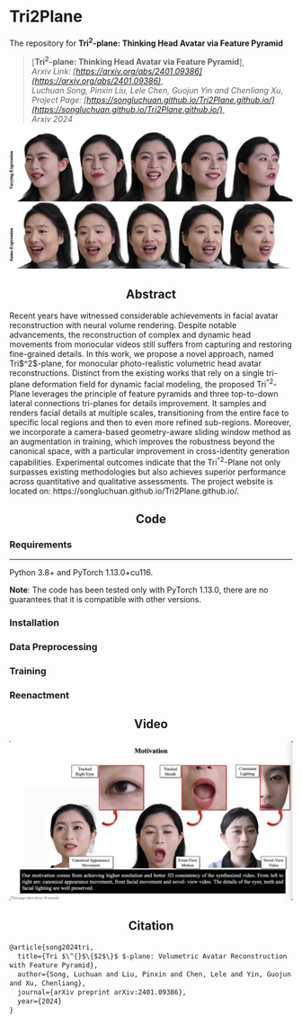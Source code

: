# Tri2Plane
The repository for **Tri<sup>2</sup>-plane: Thinking Head Avatar via Feature Pyramid**
> [**Tri<sup>2</sup>-plane: Thinking Head Avatar via Feature Pyramid**],    
> *Arxiv Link: [https://arxiv.org/abs/2401.09386](https://arxiv.org/abs/2401.09386)*,   
> *Luchuan Song, Pinxin Liu, Lele Chen, Guojun Yin and Chenliang Xu*,     
> *Project Page: [https://songluchuan.github.io/Tri2Plane.github.io/](https://songluchuan.github.io/Tri2Plane.github.io/)*,     
> *Arxiv 2024* 


<div align="center">
<!--   <a href="https://github.com/Songluchuan/Tri2plane" target="_blank"> -->
    <img src="media/Teaser.jpg" alt="" width="1120" style="height: auto;" />
  </a>
</div>

<h2 align="center">Abstract</h2>
Recent years have witnessed considerable achievements in facial avatar reconstruction with neural volume rendering. Despite notable advancements, the reconstruction of complex and dynamic head movements from monocular videos still suffers from capturing and restoring fine-grained details. In this work, we propose a novel approach, named Tri$^2$-plane, for monocular photo-realistic volumetric head avatar reconstructions. Distinct from the existing works that rely on a single tri-plane deformation field for dynamic facial modeling, the proposed Tri<sup>^2</sup>-Plane leverages the principle of feature pyramids and three top-to-down lateral connections tri-planes for details improvement. It samples and renders facial details at multiple scales, transitioning from the entire face to specific local regions and then to even more refined sub-regions. Moreover, we incorporate a camera-based geometry-aware sliding window method as an augmentation in training, which improves the robustness beyond the canonical space, with a particular improvement in cross-identity generation capabilities. Experimental outcomes indicate that the Tri<sup>^2</sup>-Plane not only surpasses existing methodologies but also achieves superior performance across quantitative and qualitative assessments. The project website is located on: https://songluchuan.github.io/Tri2Plane.github.io/.


<h2 align="center">Code</h2>

### Requirements
-----
Python 3.8+ and PyTorch 1.13.0+cu116.

**Note**: The code has been tested only with PyTorch 1.13.0, there are no guarantees that it is compatible with other versions. 


### Installation
### Data Preprocessing
### Training
### Reenactment

<h2 align="center">Video</h2>
<div align="center">
  <a href="https://www.youtube.com/watch?v=qU7zijI2DCQ" target="_blank">
    <img src="media/video.jpg" alt="youtube video" width="1120" style="height: auto;" />
  </a>
</div>



<h2 align="center">Citation</h2>

```commandline
@article{song2024tri,
  title={Tri $\^{}$\{$2$\}$ $-plane: Volumetric Avatar Reconstruction with Feature Pyramid},
  author={Song, Luchuan and Liu, Pinxin and Chen, Lele and Yin, Guojun and Xu, Chenliang},
  journal={arXiv preprint arXiv:2401.09386},
  year={2024}
}
```


